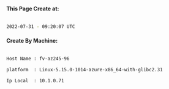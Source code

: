 
   
#### This Page Create at:

```bash

2022-07-31 - 09:20:07 UTC

```

#### Create By Machine:

```bash

Host Name : fv-az245-96

platform  : Linux-5.15.0-1014-azure-x86_64-with-glibc2.31

Ip Local  : 10.1.0.71

```

